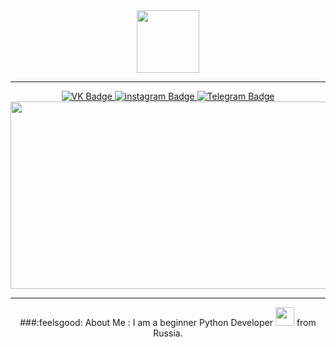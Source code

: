 <div id="header" align="center">
  <img src="https://media.giphy.com/media/oFvFtrhrmIFFe/giphy.gif" width="100"/>
</div>

---

<div id="badges" align="center">
  <a href="https://vk.com/shhama">
    <img src="https://img.shields.io/badge/VKONTAKTE-white?logo=VK&logoColor=blue&style=for-the-badge" alt="VK Badge"/>
  </a>
  <a href="https://www.instagram.com/hrtllss">
    <img src="https://img.shields.io/badge/Instagram-white?logo=instagram&logoColor=pink&style=for-the-badge" alt="instagram Badge"/>
  </a>
  <a href="https://t.me/s_hhama">
    <img src="https://img.shields.io/badge/telegram-white?logo=telegram&logoColor=blue&style=for-the-badge" alt="Telegram Badge"/>
  </a>
</div>

<div id="badges" align="center">
  <img src="https://komarev.com/ghpvc/?username=shhama&style=flat-square&color=blue" alt=""/>


<div align="center">
  <img src="https://media.giphy.com/media/frNC8HLtwZjOLLPbV7/giphy.gif" width="600" height="300"/>
</div>

--- 

###:feelsgood: About Me :
I am a beginner Python Developer <img src="https://media.giphy.com/media/WUlplcMpOCEmTGBtBW/giphy.gif" width="30"> from Russia.
